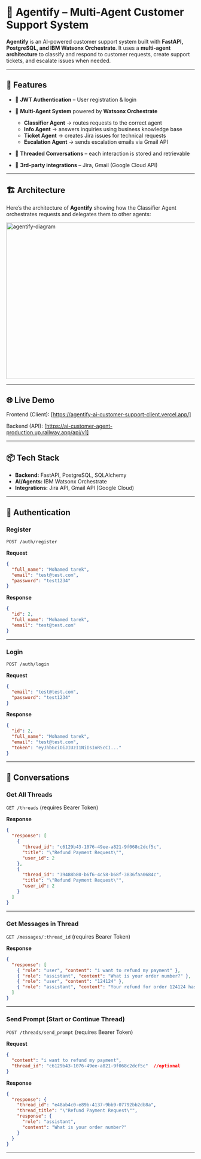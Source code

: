 # 🤖 Agentify – Multi-Agent Customer Support System

**Agentify** is an AI-powered customer support system built with **FastAPI, PostgreSQL, and IBM Watsonx Orchestrate**.
It uses a **multi-agent architecture** to classify and respond to customer requests, create support tickets, and escalate issues when needed.

---

## 🚀 Features

* 🔑 **JWT Authentication** – User registration & login
* 🧠 **Multi-Agent System** powered by **Watsonx Orchestrate**

  * **Classifier Agent** → routes requests to the correct agent
  * **Info Agent** → answers inquiries using business knowledge base
  * **Ticket Agent** → creates Jira issues for technical requests
  * **Escalation Agent** → sends escalation emails via Gmail API
* 💬 **Threaded Conversations** – each interaction is stored and retrievable
* 📩 **3rd-party integrations** – Jira, Gmail (Google Cloud API)

---

## 🏗️ Architecture

Here’s the architecture of **Agentify** showing how the Classifier Agent orchestrates requests and delegates them to other agents:

<img width="828" height="418" alt="agentify-diagram" src="https://github.com/user-attachments/assets/5d6b9b00-08d7-475c-bd1b-354d23c07676" />

---

## 🌐 Live Demo

Frontend (Client): \[https://agentify-ai-customer-support-client.vercel.app/]

Backend (API): \[https://ai-customer-agent-production.up.railway.app/api/v1]

---

## 📦 Tech Stack

* **Backend:** FastAPI, PostgreSQL, SQLAlchemy
* **AI/Agents:** IBM Watsonx Orchestrate
* **Integrations:** Jira API, Gmail API (Google Cloud)

---

## 🔑 Authentication

### Register

`POST /auth/register`

**Request**

```json
{
  "full_name": "Mohamed tarek",
  "email": "test@test.com",
  "password": "test1234"
}
```

**Response**

```json
{
  "id": 2,
  "full_name": "Mohamed tarek",
  "email": "test@test.com"
}
```

---

### Login

`POST /auth/login`

**Request**

```json
{
  "email": "test@test.com",
  "password": "test1234"
}
```

**Response**

```json
{
  "id": 2,
  "full_name": "Mohamed tarek",
  "email": "test@test.com",
  "token": "eyJhbGciOiJIUzI1NiIsInR5cCI..."
}
```

---

## 💬 Conversations

### Get All Threads

`GET /threads` (requires Bearer Token)

**Response**

```json
{
  "response": [
    {
      "thread_id": "c6129b43-1076-49ee-a821-9f068c2dcf5c",
      "title": "\"Refund Payment Request\"",
      "user_id": 2
    },
    {
      "thread_id": "39488b80-b6f6-4c58-b68f-3836faa0684c",
      "title": "\"Refund Payment Request\"",
      "user_id": 2
    }
  ]
}
```

---

### Get Messages in Thread

`GET /messages/:thread_id` (requires Bearer Token)

**Response**

```json
{
  "response": [
    { "role": "user", "content": "i want to refund my payment" },
    { "role": "assistant", "content": "What is your order number?" },
    { "role": "user", "content": "124124" },
    { "role": "assistant", "content": "Your refund for order 124124 has been successfully submitted. Your issue number is KAN-5." }
  ]
}
```

---

### Send Prompt (Start or Continue Thread)

`POST /threads/send_prompt` (requires Bearer Token)

**Request**

```json
{
  "content": "i want to refund my payment",
  "thread_id": "c6129b43-1076-49ee-a821-9f068c2dcf5c"  //optional
}
```

**Response**

```json
{
  "response": {
    "thread_id": "e48ab4c0-e89b-4137-9bb9-07792bb2db8a",
    "thread_title": "\"Refund Payment Request\"",
    "response": {
      "role": "assistant",
      "content": "What is your order number?"
    }
  }
}
```

---
